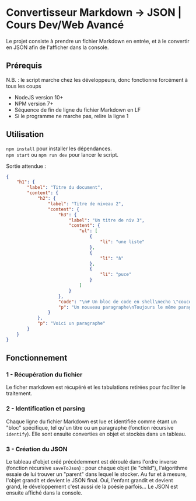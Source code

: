 # Convertisseur Markdown → JSON | Cours Dev/Web Avancé

Le projet consiste à prendre un fichier Markdown en entrée, et à le convertir en JSON afin de l'afficher dans la console.

## Prérequis

N.B. : le script marche chez les développeurs, donc fonctionne forcément à tous les coups
- NodeJS version 10+
- NPM version 7+
- Séquence de fin de ligne du fichier Markdown en LF
- Si le programme ne marche pas, relire la ligne 1

## Utilisation

`npm install` pour installer les dépendances.  
`npm start` ou `npm run dev` pour lancer le script.

Sortie attendue :
```JSON
{
    "h1": {
        "label": "Titre du document",
        "content": {
            "h2": {
                "label": "Titre de niveau 2",
                "content": {
                    "h3": {
                        "label": "Un titre de niv 3",
                        "content": {
                            "ul": [
                                {
                                    "li": "une liste"
                                },
                                {
                                    "li": "à"
                                },
                                {
                                    "li": "puce"
                                }
                            ]
                        }
                    },
                    "code": "\n# Un bloc de code en shell\necho \"coucou les lapinous\"\n",
                    "p": "Un nouveau paragraphe\nToujours le même paragraphe"
                }
            },
            "p": "Voici un paragraphe"
        }
    }
}
```

## Fonctionnement

### 1 - Récupération du fichier

Le ficher markdown est récupéré et les tabulations retirées pour faciliter le traitement.

### 2 - Identification et parsing

Chaque ligne du fichier Markdown est lue et identifiée comme étant un "bloc" spécifique, tel qu'un titre ou un paragraphe (fonction récursive `identify`). Elle sont ensuite converties en objet et stockés dans un tableau.

### 3 - Création du JSON

Le tableau d'objet créé précédemment est déroulé dans l'ordre inverse (fonction récursive `saveToJson`) : pour chaque objet (le "child"), l'algorithme essaie de lui trouver un "parent" dans lequel le stocker. Au fur et à mesure, l'objet grandit et devient le JSON final. Oui, l'enfant grandit et devient grand, le développement c'est aussi de la poésie parfois...
Le JSON est ensuite affiché dans la console.